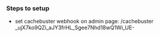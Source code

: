 ### Steps to setup
- set cachebuster webhook on admin page: <frontendURL>/cachebuster
_ujX7ko9QZi_aJY3frHL_Sgee7Nhd18wQ1Wi_UE-
